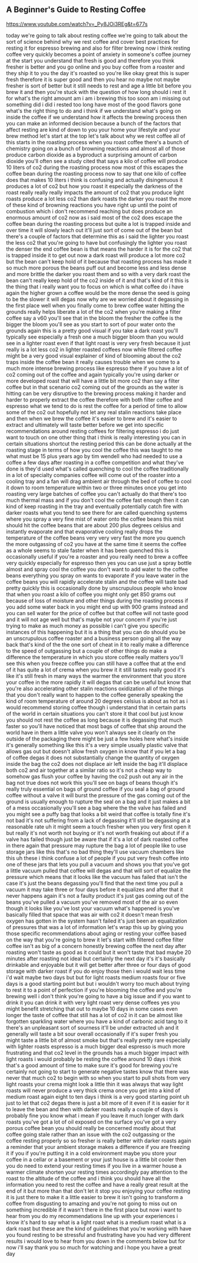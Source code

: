## A Beginner's Guide to Resting Coffee

<https://www.youtube.com/watch?v=_Py8JOi3REg&t=677s>

today we're going to talk about resting
coffee we're going to talk about the
sort of science behind why we rest
coffee and cover best practices for
resting it for espresso brewing and also
for filter brewing now i think resting
coffee very quickly becomes a point of
anxiety in someone's coffee journey at
the start you understand that fresh is
good and therefore you think fresher is
better and you go online and you buy
coffee from a roaster and they ship it
to you the day it's roasted so you're
like okay great this is super fresh
therefore it is super good and then you
hear
no
maybe not maybe fresher is sort of
better but it still needs to rest and
age a little bit before you brew it and
then you're stuck with the question of
how long should i rest it for what's the
right amount am i am i brewing this too
soon am i missing out something did i
did i rested too long have most of the
good flavors gone what's the right thing
to do
and i think if we understand what's
going on inside the coffee if we
understand how it affects the brewing
process then you can make an informed
decision because a bunch of the factors
that affect resting are kind of down to
you your home your lifestyle and your
brew method let's start at the top let's
talk about why we rest coffee all of
this starts in the roasting process when
you roast coffee there's a bunch of
chemistry going on a bunch of browning
reactions and almost all of those
produce carbon dioxide as a byproduct a
surprising amount of carbon dioxide
you'll often see a study cited that says
a kilo of coffee will produce 10 liters
of co2 during the roasting process now
most of this escapes the coffee bean
during the roasting process now to say
that one kilo of coffee does that makes
10 liters i think is confusing and
actually disingenuous it produces a lot
of co2 but how you roast it especially
the darkness of the roast really really
really impacts the amount of co2 that
you produce
light roasts produce a lot less co2 than
dark roasts the darker you roast the
more of these kind of browning reactions
you have right up until the point of
combustion which i don't recommend
reaching but does produce an enormous
amount of co2 now as i said most of the
co2 does escape the coffee bean during
the roasting process but quite a lot is
trapped inside and over time it will
slowly leach out it'll just sort of come
out of the bean
but there's a couple of factors that
determine this as i said the lighter you
roast the less co2 that you're going to
have but confusingly the lighter you
roast the denser the end coffee bean is
that means the harder it is for the co2
that is trapped inside it to get out now
a dark roast will produce a lot more co2
but the bean can't keep hold of it
because that roasting process has made
it so much more porous the beans puff
out and become less and less dense and
more brittle the darker you roast them
and so with a very dark roast the bean
can't really keep hold of the co2 inside
of it and that's kind of it this is the
thing that i really want you to focus on
which is what coffee do i have again the
higher grown a coffee would be
the more dense the seed is going to be
the slower it will degas now why are we
worried about it degassing in the first
place well when you finally come to brew
coffee water hitting the grounds really
helps liberate a lot of the co2 when
you're making a filter coffee say a v60
you'll see that in the bloom the fresher
the coffee is the bigger the bloom
you'll see as you start to sort of pour
water onto the grounds again this is a
pretty good visual if you take a dark
roast you'll typically see especially a
fresh one a much bigger bloom than you
would see in a lighter roast even if
that light roast is very very fresh
because it just really is a lot less co2
in lighter roasted coffees now while
filtered coffee might be a very good
visual explainer of kind of blooming
about the co2 traps inside the coffee
bean it really causes trouble when we
come to a much more intense brewing
process like espresso
there if you have a lot of co2 coming
out of the coffee and again typically
you're using darker or more developed
roast that will have a little bit more
co2 than say a filter coffee but in that
scenario co2 coming out of the grounds
as the water is hitting can be very
disruptive to the brewing process making
it harder and harder to properly extract
the coffee therefore with both filter
coffee and espresso what we tend to do
is rest the coffee for a period of time
to allow some of the co2 out hopefully
not let any real stalin reactions take
place and then when we brew the coffee
it's easier to brew and it's easier to
extract and ultimately will taste
better before we get into specific
recommendations around resting coffees
for filtering espresso i do just want to
touch on one other thing that i think is
really interesting you can in certain
situations
shortcut the resting period this can be
done actually at the roasting stage in
terms of how you cool the coffee this
was taught to me what must be 15 plus
years ago by tim wendell who had needed
to use a coffee a few days after
roasting in a coffee competition and
what they've done is they'd used what's
called quenching to cool the coffee
traditionally in a lot of specialty
companies coffee will come out of the
roaster into a cooling tray and a fan
will drag ambient air through the bed of
coffee to cool it down to room
temperature within two or three minutes
once you get into roasting very large
batches of coffee you can't actually do
that there's too much thermal mass and
if you don't cool the coffee fast enough
then it can kind of keep roasting in the
tray and eventually potentially catch
fire with darker roasts what you tend to
see there for are called quenching
systems where you spray a very fine mist
of water onto the coffee beans this mist
should hit the coffee beans that are
about 200 plus degrees celsius and
instantly evaporate and that evaporative
cooling really drops the temperature of
the coffee beans very very very fast the
more you quench
the more outgassing of co2 you have at
the same time it seems the coffee as a
whole seems to stale faster when it has
been quenched this is occasionally
useful if you're a roaster and you
really need to brew a coffee very
quickly especially for espresso then yes
you can use just a spray bottle almost
and spray cool the coffee you don't want
to add water to the coffee beans
everything you spray on wants to
evaporate if you leave water in the
coffee beans you will rapidly accelerate
stalin and the coffee will taste bad
pretty quickly this is occasionally done
by unscrupulous people who know that
when you roast a kilo of coffee you
might only get 850 grams out because of
loss of moisture and other things during
the roasting process if you add some
water back in you might end up with 900
grams instead and you can sell water for
the price of coffee but that coffee will
not taste good and it will not age well
but that's maybe not your concern if
you're just trying to make as much money
as possible i can't give you specific
instances of this happening but it is a
thing that you can do should you be an
unscrupulous coffee roaster and a
business person going all the way back
that's kind of the the one sort of cheat
in it to really make a difference to the
speed of outgassing but a couple of
other things do make a difference the
temperature in which you store coffee
really matters
you'll see this when you freeze coffee
you can still have a coffee that at the
end of it has quite a lot of crema when
you brew it it still tastes really good
it's like it's still fresh in many ways
the warmer the environment that you
store your coffee in the more rapidly it
will degas
that can be useful but know that you're
also accelerating other stalin reactions
oxidization all of the things that you
don't really want to happen to the
coffee generally speaking the kind of
room temperature of around 20 degrees
celsius is about as hot as i would
recommend storing coffee though i
understand that in certain parts of the
world in certain situations you can't
store it that cool but just know you
should not rest the coffee as long
because it is degassing that much faster
so you'll have noticed that most bags of
coffee that ship around the world have
in them a little valve you won't always
see it clearly on the outside of the
packaging there might be just a few
holes here what's inside it's generally
something like this it's a very simple
usually plastic valve that allows gas
out
but doesn't allow fresh oxygen in
know that if you let a bag of coffee
degas it does not substantially change
the quantity of oxygen inside the bag
the co2 does not displace air left
inside the bag it'll displace both co2
and air together at a similar ratio so
it's not a cheap way to somehow gas
flush your coffee by having the co2 push
out any air in the bag not true does not
work this you'll see on bags of beans
though it's really truly essential on
bags of ground coffee if you seal a bag
of ground coffee without a valve it will
burst the pressure of the gas coming out
of the ground is usually enough to
rupture the seal on a bag and it just
makes a bit of a mess occasionally
you'll see a bag where the the valve has
failed and you might see a puffy bag
that looks a bit weird that coffee is
totally fine it's not bad it's not
suffering from a lack of degassing it'll
still be degassing at a reasonable rate
uh it might seem a touch fresher when
you very first open it but really it's
not worth not buying or it's not worth
freaking out about if if a valve has
failed though just be aware that if it's
a lot of dark roasted coffee in there
again that pressure may rupture the bag
a lot of people like to use storage jars
like this that's no bad thing they'll
use vacuum chambers like this uh these i
think confuse a lot of people if you put
very fresh coffee into one of these jars
that lets you pull a vacuum and shows
you that you've got a little vacuum
pulled that coffee will degas and that
will sort of equalize the pressure which
means that it looks like the vacuum has
failed that isn't the case it's just the
beans degassing you'll find that the
next time you pull a vacuum it may take
three or four days before it equalizes
and after that it never happens again
it's not a faulty product it's just gas
coming out of the beans you've pulled a
vacuum you've removed most of the air so
even though it looks like you've lost
your vacuum what's happened is you've
basically filled that space that was air
with co2 it doesn't mean fresh oxygen
has gotten in the system hasn't failed
it's just been an equalization of
pressures that was a lot of information
let's wrap this up by giving you those
specific recommendations about aging or
resting your coffee based on the way
that you're going to brew it let's start
with filtered coffee filter coffee isn't
as big of a concern honestly brewing
coffee the next day after roasting won't
taste as good as it could but it won't
taste that bad maybe 20 minutes after
roasting not ideal but certainly the
next day it's it's basically drinkable
and enjoyable but it will get better
after three or four days of good storage
with darker roast if you do enjoy those
then i would wait less time i'd wait
maybe two days but but for light roasts
medium roasts
four or five days is a good starting
point but but i wouldn't worry too much
about trying to rest it to a point of
perfection if you're blooming the coffee
and you're brewing well i don't think
you're going to have a big issue and if
you want to drink it you can drink it
with very light roast very dense coffees
yes you might benefit stretching that
out to maybe 10 days in some cases even
longer the taste of coffee that still
has a lot of co2 in it can be
almost like forgotten sparkling water
where you have a kind of carbonic acid
tang to it there's an unpleasant sort of
sourness it'll be under extracted uh and
it generally will taste a bit sour
overall
occasionally if it's super fresh you
might taste a little bit of almost smoke
but that's really pretty rare especially
with lighter roasts espresso is a much
bigger deal espresso is much more
frustrating and that co2 level in the
grounds has a much bigger impact with
light roasts i would probably be resting
the coffee around 10 days i think that's
a good amount of time to make sure it's
good for brewing you're certainly not
going to start to generate negative
tastes know that there was never that
much co2 to begin with so when you start
to pull shots from very light roasts
your crema might look a little thin
it was always that way
light roasts will never produce a very
thick crema once you get into a kind of
medium roast again
eight to ten days i think is a very good
starting point uh just to let that co2
degas there is just a bit more of it
even if it is easier for it to leave the
bean and then with darker roasts
really a couple of days is probably fine
you know what i mean if you leave it
much longer with dark roasts you've got
a lot of oil exposed on the surface
you've got a very porous coffee bean you
should really be concerned mostly about
that coffee going stale rather than an
issue with the co2 outgassing or the
coffee resting properly so so fresher is
really better with darker roasts again a
reminder that your ambient storage makes
a difference if you are freezing it if
you if you're putting it in a cold
environment maybe you store your coffee
in a cellar or a basement or your just
house is a little bit cooler then you do
need to extend your resting times if you
live in a warmer house a warmer climate
shorten your resting times accordingly
pay attention to the roast to the
altitude of the coffee and i think you
should have all the information you need
to rest the coffee and have a really
great result at the end of it but more
than that don't let it stop you enjoying
your coffee resting it is just there to
make it a little easier to brew it isn't
going to transform a coffee from
disgusting to amazing and you're not
going to miss out on something
incredible if it wasn't there in the
first place but now i want to hear from
you do my recommendations line up with
your experiences i know it's hard to say
what is a light roast what is a medium
roast what is a dark roast but
these are the kind of guidelines that
you're working with have you found
resting to be stressful and frustrating
have you had very different results i
would love to hear from you down in the
comments below but for now i'll say
thank you so much for watching and i
hope you have a great day
